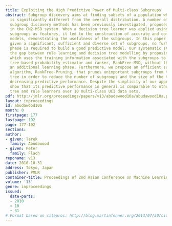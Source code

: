 ```yaml
---
title: Exploiting the High Predictive Power of Multi-class Subgroups
abstract: Subgroup discovery aims at finding subsets of a population whose class distribution
  is significantly different from the overall distribution. A number of multi-class
  subgroup discovery methods has been previously investigated, proposed and implemented
  in the CN2-MSD system. When a decision tree learner was applied using the induced
  subgroups as features, it led to the construction of accurate and compact predictive
  models, demonstrating the usefulness of the subgroups. In this paper we show that,
  given a significant, sufficient and diverse set of subgroups, no further learning
  phase is required to build a good predictive model. Our systematic study bridges
  the gap between rule learning and decision tree modelling by proposing a method
  which uses the training information associated with the subgroups to form a simple
  tree-based probability estimator and ranker, RankFree-MSD, without the need for
  an additional learning phase. Furthermore, we propose an efficient subgroup pruning
  algorithm, RankFree-Pruning, that prunes unimportant subgroups from the subgroup
  tree in order to reduce the number of subgroups and the size of the tree without
  decreasing predictive performance. Despite the simplicity of our approach we experimentally
  show that its predictive performance in general is comparable to other decision
  tree and rule learners over 10 multi-class UCI data sets.
pdf: http://jmlr.org/proceedings/papers/v13/abudawood10a/abudawood10a.pdf
layout: inproceedings
id: abudawood10a
month: 0
firstpage: 177
lastpage: 192
page: 177-192
sections: 
author:
- given: Tarek
  family: Abudawood
- given: Peter
  family: Flach
reponame: v13
date: 2010-10-31
address: Tokyo, Japan
publisher: PMLR
container-title: Proceedings of 2nd Asian Conference on Machine Learning
volume: '13'
genre: inproceedings
issued:
  date-parts:
  - 2010
  - 10
  - 31
# Format based on citeproc: http://blog.martinfenner.org/2013/07/30/citeproc-yaml-for-bibliographies/
---
```

